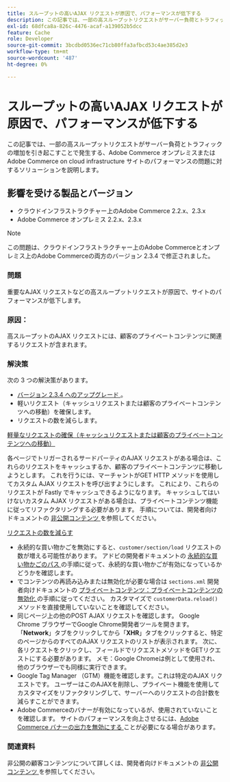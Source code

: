 ```yaml
---
title: スループットの高いAJAX リクエストが原因で、パフォーマンスが低下する
description: この記事では、一部の高スループットリクエストがサーバー負荷とトラフィックの増加を引き起こすことで発生する、Adobe Commerce オンプレミスまたはAdobe Commerce on cloud infrastructure サイトのパフォーマンスの問題に対するソリューションを説明します。
exl-id: 68dfca8a-826c-4476-acaf-a139052b5dcc
feature: Cache
role: Developer
source-git-commit: 3bcdbd0536ec71cb80ffa3afbcd53c4ae385d2e3
workflow-type: tm+mt
source-wordcount: '487'
ht-degree: 0%

---
```


# スループットの高いAJAX リクエストが原因で、パフォーマンスが低下する

この記事では、一部の高スループットリクエストがサーバー負荷とトラフィックの増加を引き起こすことで発生する、Adobe Commerce オンプレミスまたはAdobe Commerce on cloud infrastructure サイトのパフォーマンスの問題に対するソリューションを説明します。

## 影響を受ける製品とバージョン

* クラウドインフラストラクチャー上のAdobe Commerce 2.2.x、2.3.x
* Adobe Commerce オンプレミス 2.2.x、2.3.x

>[!NOTE]
>
>この問題は、クラウドインフラストラクチャー上のAdobe Commerceとオンプレミス上のAdobe Commerceの両方のバージョン 2.3.4 で修正されました。

### 問題

重要なAJAX リクエストなどの高スループットリクエストが原因で、サイトのパフォーマンスが低下します。

### 原因：

高スループットのAJAX リクエストには、顧客のプライベートコンテンツに関連するリクエストが含まれます。

### 解決策

次の 3 つの解決策があります。

* [ バージョン 2.3.4 へのアップグレード ](https://experienceleague.adobe.com/ja/docs/commerce-cloud-service/user-guide/develop/upgrade/commerce-version)。
* 軽いリクエスト（キャッシュリクエストまたは顧客のプライベートコンテンツへの移動）を確保します。
* リクエストの数を減らします。

<u> 軽量なリクエストの確保（キャッシュリクエストまたは顧客のプライベートコンテンツへの移動） </u>

各ページでトリガーされるサードパーティのAJAX リクエストがある場合は、これらのリクエストをキャッシュするか、顧客のプライベートコンテンツに移動しようとします。 これを行うには、マーチャントがGET HTTP メソッドを使用してカスタム AJAX リクエストを呼び出すようにします。 これにより、これらのリクエストが Fastly でキャッシュできるようになります。 キャッシュしてはいけないカスタム AJAX リクエストがある場合は、プライベートコンテンツ機能に従ってリファクタリングする必要があります。 手順については、開発者向けドキュメントの [ 非公開コンテンツ ](https://developer.adobe.com/commerce/php/development/cache/page/private-content/) を参照してください。

<u> リクエストの数を減らす </u>

* 永続的な買い物かごを無効にすると、`customer/section/load` リクエストの数が増える可能性があります。 アドビの開発者ドキュメントの [ 永続的な買い物かごのパス ](https://experienceleague.adobe.com/ja/docs/commerce-operations/configuration-guide/paths/config-reference-general) の手順に従って、永続的な買い物かごが有効になっているかどうかを確認します。
* でコンテンツの再読み込みまたは無効化が必要な場合は `sections.xml` 開発者向けドキュメントの [ プライベートコンテンツ：プライベートコンテンツの無効化 ](https://developer.adobe.com/commerce/php/development/cache/page/private-content/#invalidate-private-content) の手順に従ってください。 カスタマイズで `customerData.reload()` メソッドを直接使用していないことを確認してください。
* 同じページ上の他のPOST AJAX リクエストを確認します。 Google Chrome ブラウザーでGoogle Chrome開発者ツールを開きます。 「**Network**」タブをクリックしてから「**XHR**」タブをクリックすると、特定のページからのすべてのAJAX リクエストのリストが表示されます。 次に、各リクエストをクリックし、フィールドでリクエストメソッドをGETリクエストにする必要があります。 メモ：Google Chromeは例として使用され、他のブラウザーでも同様に実行できます。
* Google Tag Manager （GTM）機能を確認します。これは特定のAJAX リクエストです。 ユーザーはこのAJAXを削除し、プライベート機能を使用してカスタマイズをリファクタリングして、サーバーへのリクエストの合計数を減らすことができます。
* Adobe Commerceのバナーが有効になっているが、使用されていないことを確認します。 サイトのパフォーマンスを向上させるには、[Adobe Commerce バナーの出力を無効にする ](/help/troubleshooting/miscellaneous/disable-magento-banner-output-to-improve-site-performance.md) ことが必要になる場合があります。

### 関連資料

非公開の顧客コンテンツについて詳しくは、開発者向けドキュメントの [ 非公開コンテンツ ](https://developer.adobe.com/commerce/php/development/cache/page/private-content/) を参照してください。
